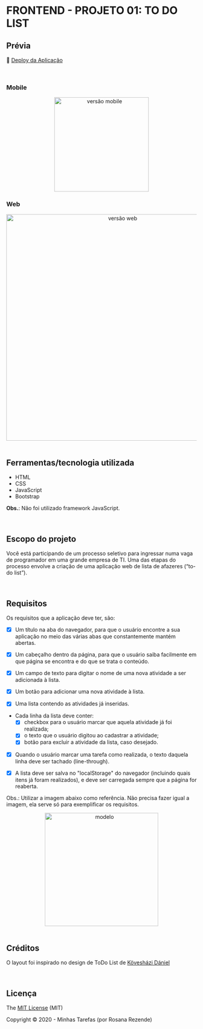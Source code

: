 # FRONTEND - PROJETO 01: TO DO LIST

## Prévia

:dash: [Deploy da Aplicação](http://rosana-minhastarefas.surge.sh/)

<br>

### Mobile

<div align="center">
  <img  width='250' src='https://user-images.githubusercontent.com/45580434/100809550-1cf97480-3415-11eb-8f29-697e0f5104e4.gif' alt="versão mobile">
</div>

### Web

<div align="center">
  <img  width='600' src='https://user-images.githubusercontent.com/45580434/100809908-056ebb80-3416-11eb-8679-bc5bcc2abca7.gif' alt="versão web">
</div>

<br>

## Ferramentas/tecnologia utilizada

- HTML
- CSS 
- JavaScript
- Bootstrap

__Obs.__: Não foi utilizado framework JavaScript.

<br>

## Escopo do projeto

Você está participando de um processo seletivo para ingressar numa vaga de programador em uma grande empresa de TI. Uma das etapas do processo envolve a criação de uma aplicação web de lista de afazeres (“to-do list”).

<br>

## Requisitos

Os requisitos que a aplicação deve ter, são:

- [x] Um título na aba do navegador, para que o usuário encontre a sua aplicação no meio das várias abas que constantemente mantém abertas.

- [x] Um cabeçalho dentro da página, para que o usuário saiba facilmente em que página se encontra e do que se trata o conteúdo.

- [x] Um campo de texto para digitar o nome de uma nova atividade a ser adicionada à lista.

- [x] Um botão para adicionar uma nova atividade à lista.

- [x] Uma lista contendo as atividades já inseridas.

- Cada linha da lista deve conter: 
  - [x] checkbox para o usuário marcar que aquela atividade já foi realizada; 
  - [x] o texto que o usuário digitou ao cadastrar a atividade;
  - [x] botão para excluir a atividade da lista, caso desejado.

- [x] Quando o usuário marcar uma tarefa como realizada, o texto daquela linha deve ser tachado (line-through).

- [x] A lista deve ser salva no "localStorage" do navegador (incluindo quais itens já foram realizados), e deve ser carregada sempre que a página for reaberta.

Obs.: Utilizar a imagem abaixo como referência. Não precisa fazer igual a imagem, ela serve só para exemplificar os requisitos.

<div align="center">
  <img  width='300' src='https://user-images.githubusercontent.com/45580434/100808462-fa665c00-3412-11eb-8c3e-4951c1970d7e.png' alt="modelo">
</div>

<br>

## Créditos

O layout foi inspirado no design de ToDo List de [Kövesházi Dániel](https://dribbble.com/shots/2458929-DailyUI-042-ToDo-List)

<br>

## Licença

The [MIT License]() (MIT)

Copyright :copyright: 2020 - Minhas Tarefas (por Rosana Rezende)

<br>
